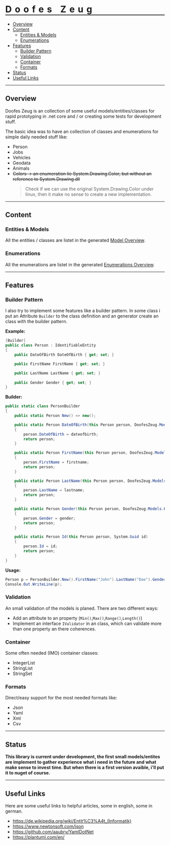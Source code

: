 <h1 style="font-weight:bold; letter-spacing: 10px; border-bottom: 2px solid black;">Doofes Zeug</h1>

- [Overview](#overview)
- [Content](#content)
  - [Entities & Models](#entities--models)
  - [Enumerations](#enumerations)
- [Features](#features)
  - [Builder Pattern](#builder-pattern)
  - [Validation](#validation)
  - [Container](#container)
  - [Formats](#formats)
- [Status](#status)
- [Useful Links](#useful-links)

---

## Overview

Doofes Zeug is an collection of some useful models/entities/classes for rapid prototyping in .net core and / or creating some tests for development stuff.

The basic idea was to have an collection of classes and enumerations for simple daily needed stuff like:
- Person
- Jobs
- Vehicles
- Geodata
- Animals
- ~~Colors -> an enumeration lie System.Drawing.Color, but without an reference to System.Drawing.dll~~
  > Check if we can use the original System.Drawing.Color under linux, then it make no sense to create a new implementation.

---

## Content 

### Entities & Models

All the entities / classes are listet in the generated [Model Overview](./Documentation/Generated/Models/README.md).

### Enumerations

All the enumerations are listet in the generated [Enumerations Overview](./Documentation/Generated/Enumerations/README.md).

---

## Features

### Builder Pattern

I also try to implement some features like a builder pattern. In some class i put an Attribute `Builder` to the class definition
and an generator create an class with the builder pattern.

**Example:**

```cs
[Builder]
public class Person : IdentifiableEntity
{
    public DateOfBirth DateOfBirth { get; set; }

    public FirstName FirstName { get; set; }

    public LastName LastName { get; set; }
    
    public Gender Gender { get; set; }
}
```

**Builder:**

```cs
public static class PersonBuilder
{
    public static Person New() => new();

    public static Person DateOfBirth(this Person person, DoofesZeug.Models.Human.DateOfBirth dateofbirth)
    {
        person.DateOfBirth = dateofbirth;
        return person;
    }

    public static Person FirstName(this Person person, DoofesZeug.Models.Human.FirstName firstname)
    {
        person.FirstName = firstname;
        return person;
    }

    public static Person LastName(this Person person, DoofesZeug.Models.Human.LastName lastname)
    {
        person.LastName = lastname;
        return person;
    }

    public static Person Gender(this Person person, DoofesZeug.Models.Human.Gender gender)
    {
        person.Gender = gender;
        return person;
    }

    public static Person Id(this Person person, System.Guid id)
    {
        person.Id = id;
        return person;
    }
}
```

**Usage:**

```cs
Person p = PersonBuilder.New().FirstName("John").LastName("Doe").Gender(Gender.Male).DateOfBirth((25, 05, 1942));
Console.Out.WriteLine(p);
```

### Validation

An small validation of the models is planed. There are two different ways:
- Add an attribute to an property (`Min()`,`Max()`,`Range()`,`Length()`)
- Implement an interface `IValidator` in an class, which can validate more than one property an there coherences.

### Container

Some often needed (IMO) container classes:
- IntegerList
- StringList
- StringSet

### Formats

Direct/easy support for the most needed formats like:
- Json
- Yaml
- Xml
- Csv

---

## Status

**This library is current under development, the first small models/entites are implement 
to gather experience what i need in the future and what make sense to invest time.
But when there is a first version avaible, i'll put it to nuget of course.**

---

## Useful Links

Here are some useful links to helpful articles, some in english, some in german.

- https://de.wikipedia.org/wiki/Entit%C3%A4t_(Informatik)
- https://www.newtonsoft.com/json
- https://github.com/aaubry/YamlDotNet
- https://plantuml.com/en/
